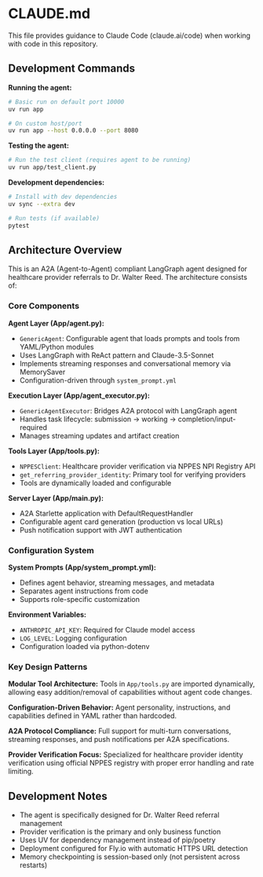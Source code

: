 # CLAUDE.md

This file provides guidance to Claude Code (claude.ai/code) when working with code in this repository.

## Development Commands

**Running the agent:**
```bash
# Basic run on default port 10000
uv run app

# On custom host/port
uv run app --host 0.0.0.0 --port 8080
```

**Testing the agent:**
```bash
# Run the test client (requires agent to be running)
uv run app/test_client.py
```

**Development dependencies:**
```bash
# Install with dev dependencies
uv sync --extra dev

# Run tests (if available)
pytest
```

## Architecture Overview

This is an A2A (Agent-to-Agent) compliant LangGraph agent designed for healthcare provider referrals to Dr. Walter Reed. The architecture consists of:

### Core Components

**Agent Layer (App/agent.py):**
- `GenericAgent`: Configurable agent that loads prompts and tools from YAML/Python modules
- Uses LangGraph with ReAct pattern and Claude-3.5-Sonnet
- Implements streaming responses and conversational memory via MemorySaver
- Configuration-driven through `system_prompt.yml`

**Execution Layer (App/agent_executor.py):**
- `GenericAgentExecutor`: Bridges A2A protocol with LangGraph agent
- Handles task lifecycle: submission → working → completion/input-required
- Manages streaming updates and artifact creation

**Tools Layer (App/tools.py):**
- `NPPESClient`: Healthcare provider verification via NPPES NPI Registry API
- `get_referring_provider_identity`: Primary tool for verifying providers
- Tools are dynamically loaded and configurable

**Server Layer (App/__main__.py):**
- A2A Starlette application with DefaultRequestHandler
- Configurable agent card generation (production vs local URLs)
- Push notification support with JWT authentication

### Configuration System

**System Prompts (App/system_prompt.yml):**
- Defines agent behavior, streaming messages, and metadata
- Separates agent instructions from code
- Supports role-specific customization

**Environment Variables:**
- `ANTHROPIC_API_KEY`: Required for Claude model access
- `LOG_LEVEL`: Logging configuration
- Configuration loaded via python-dotenv

### Key Design Patterns

**Modular Tool Architecture:** Tools in `App/tools.py` are imported dynamically, allowing easy addition/removal of capabilities without agent code changes.

**Configuration-Driven Behavior:** Agent personality, instructions, and capabilities defined in YAML rather than hardcoded.

**A2A Protocol Compliance:** Full support for multi-turn conversations, streaming responses, and push notifications per A2A specifications.

**Provider Verification Focus:** Specialized for healthcare provider identity verification using official NPPES registry with proper error handling and rate limiting.

## Development Notes

- The agent is specifically designed for Dr. Walter Reed referral management
- Provider verification is the primary and only business function
- Uses UV for dependency management instead of pip/poetry
- Deployment configured for Fly.io with automatic HTTPS URL detection
- Memory checkpointing is session-based only (not persistent across restarts)